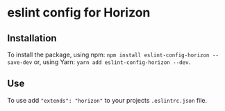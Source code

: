 # eslint config for Horizon
## Installation
To install the package, using npm: `npm install eslint-config-horizon --save-dev` or, using Yarn:
`yarn add eslint-config-horizon --dev`.
## Use
To use add `"extends": "horizon"` to your projects `.eslintrc.json` file.
